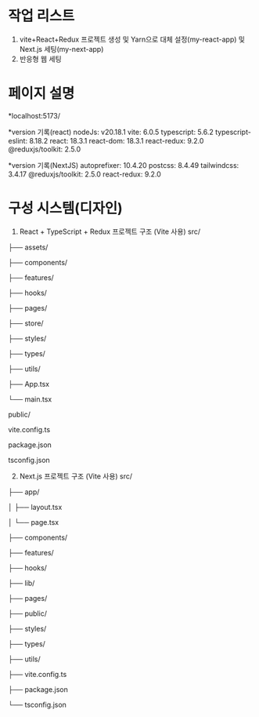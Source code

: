 # 작업 리스트
1. vite+React+Redux 프로젝트 생성 및 Yarn으로 대체 설정(my-react-app) 및 Next.js 세팅(my-next-app)
2. 반응형 웹 세팅
# 페이지 설명
*localhost:5173/

*version 기록(react)
nodeJs: v20.18.1
vite: 6.0.5
typescript: 5.6.2
typescript-eslint: 8.18.2
react: 18.3.1
react-dom: 18.3.1
react-redux: 9.2.0
@reduxjs/toolkit: 2.5.0

*version 기록(NextJS)
autoprefixer: 10.4.20
postcss: 8.4.49
tailwindcss: 3.4.17
@reduxjs/toolkit: 2.5.0
react-redux: 9.2.0

# 구성 시스템(디자인)
1. React + TypeScript + Redux 프로젝트 구조 (Vite 사용)
src/

├── assets/

├── components/

├── features/

├── hooks/

├── pages/

├── store/

├── styles/

├── types/

├── utils/

├── App.tsx

└── main.tsx

public/

vite.config.ts

package.json

tsconfig.json



2. Next.js 프로젝트 구조 (Vite 사용)
src/

├── app/

│ ├── layout.tsx

│ └── page.tsx

├── components/

├── features/

├── hooks/

├── lib/

├── pages/

├── public/

├── styles/

├── types/

├── utils/

├── vite.config.ts

├── package.json

└── tsconfig.json